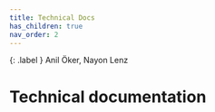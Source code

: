 ```yaml
---
title: Technical Docs
has_children: true
nav_order: 2
---
```


{: .label }
Anil Öker, Nayon Lenz

# Technical documentation
